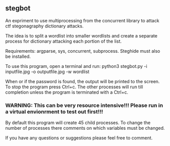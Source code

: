 ## stegbot
An expriment to use multiprocessing from the concurrent library to attack ctf stegonagraphy dictionary attacks.

The idea is to split a wordlist into smaller wordlists and create a separate process for dictionary attacking each portion of the list.

Requirements: argparse, sys, concurrent, subprocess. Steghide must also be installed.

To use this program, open a terminal and run: python3 stegbot.py -i inputfile.jpg -o outputfile.jpg -w wordlist

When or if the password is found, the output will be printed to the screen. To stop the program press Ctrl+c. The other processes will run till completion unless the program is terminated with a Ctrl+c. 

### WARNING: This can be very resource intensive!!! Please run in a virtual envionrment to test out first!!!

By default this program will create 45 child processes.
To change the number of processes there comments on which variables must be changed.


If you have any questions or suggestions please feel free to comment.
